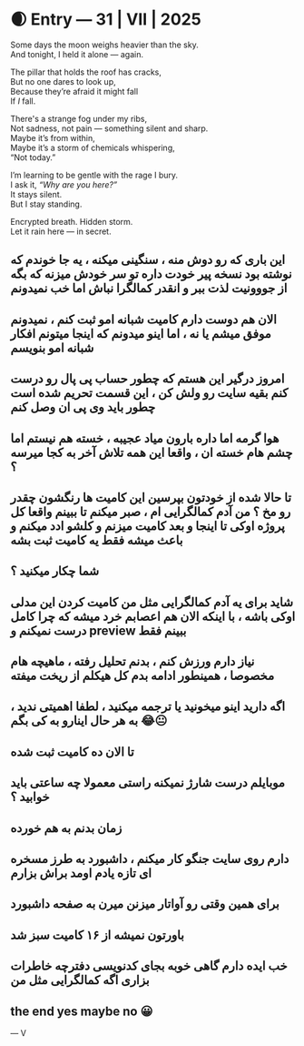 # 🌒 Entry — 31 | VII | 2025

Some days the moon weighs heavier than the sky.  
And tonight, I held it alone — again.

The pillar that holds the roof has cracks,  
But no one dares to look up,  
Because they’re afraid it might fall  
If *I* fall.

There's a strange fog under my ribs,  
Not sadness, not pain — something silent and sharp.  
Maybe it’s from within,  
Maybe it’s a storm of chemicals whispering,  
“Not today.”

I’m learning to be gentle with the rage I bury.  
I ask it, *“Why are you here?”*  
It stays silent.  
But I stay standing.

Encrypted breath. Hidden storm.  
Let it rain here — in secret.

این باری که رو دوش منه ، سنگینی میکنه ، یه جا خوندم که نوشته بود نسخه پیر خودت داره تو سر خودش میزنه که بگه از جووونیت لذت ببر و انقدر کمالگرا نباش اما خب نمیدونم
---
الان هم دوست دارم کامیت شبانه امو ثبت کنم ، نمیدونم موفق میشم یا نه ، اما اینو میدونم که اینجا میتونم افکار شبانه امو بنویسم 
---
امروز درگیر این هستم که چطور حساب پی پال رو درست کنم بقیه سایت رو ولش کن ، این قسمت تحریم شده است چطور باید وی پی ان وصل کنم 
---
هوا گرمه اما داره بارون میاد عجیبه ، خسته هم نیستم اما چشم هام خسته ان ، واقعا این همه تلاش آخر به کجا میرسه ؟ 
---
تا حالا شده از خودتون بپرسین این کامیت ها رنگشون چقدر رو مخ ؟ من آدم کمالگرایی ام ، صبر میکنم تا ببینم واقعا کل پروژه اوکی تا اینجا و بعد کامیت میزنم و کلشو ادد میکنم و باعث میشه فقط یه کامیت ثبت بشه
---
شما چکار میکنید ؟
---
شاید برای یه آدم کمالگرایی مثل من کامیت کردن این مدلی اوکی باشه ، با اینکه الان هم اعصابم خرد میشه که چرا کامل درست نمیکنم و preview ببینم فقط 
---
نیاز دارم ورزش کنم ، بدنم تحلیل رفته ، ماهیچه هام مخصوصا ، همینطور ادامه بدم کل هیکلم از ریخت میفته 
---
اگه دارید اینو میخونید یا ترجمه میکنید ، لطفا اهمیتی ندید ، به هر حال اینارو به کی بگم 😂😐
---
تا الان ده کامیت ثبت شده
---
موبایلم درست شارژ نمیکنه راستی معمولا چه ساعتی باید خوابید ؟ 
---
زمان بدنم به هم خورده 
---
دارم روی سایت جنگو کار میکنم ، داشبورد به طرز مسخره ای تازه یادم اومد براش بزارم 
---
برای همین وقتی رو آواتار میزنن میرن به صفحه داشبورد
---
باورتون نمیشه از ۱۶ کامیت سبز شد 
---
خب ایده دارم گاهی خوبه بجای کدنویسی دفترچه خاطرات بزاری اگه کمالگرایی مثل من 
---

the end yes maybe no 😀 
---

— V
